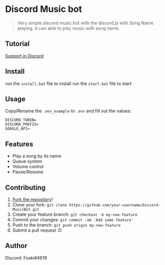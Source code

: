 # Discord Music bot
> Very simple discord music bot with the discord.js with Song Name playing. It can able to play music with song name.

## Tutorial

[Support in Discord](https://discord.gg/tKBntJG)

## Install

run the ``install.bat`` file to install
run the ``start.bat`` file to start

## Usage

Copy/Rename the `.env_example` to `.env` and fill out the values:

```
DISCORD_TOKEN=
DISCORD_PREFIX=
GOOGLE_API=
```

## Features

* Play a song by its name
* Queue system
* Volume control
* Pause/Resume

## Contributing

1. [Fork the repository](https://github.com/Foski10/Simple-Music-Bot-JS)!
2. Clone your fork: `git clone https://github.com/your-username/Discord-MusicBot.git`
3. Create your feature branch: `git checkout -b my-new-feature`
4. Commit your changes: `git commit -am 'Add some feature'`
5. Push to the branch: `git push origin my-new-feature`
6. Submit a pull request :D

## Author

Discord: Foski#4619
